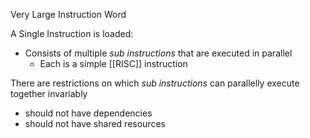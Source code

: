 Very Large Instruction Word

A Single Instruction is loaded:
- Consists of multiple *sub instructions* that are executed in parallel
	- Each is a simple [[RISC]] instruction 

There are restrictions on which *sub instructions* can parallelly execute together invariably 
- should not have dependencies
- should not have shared resources